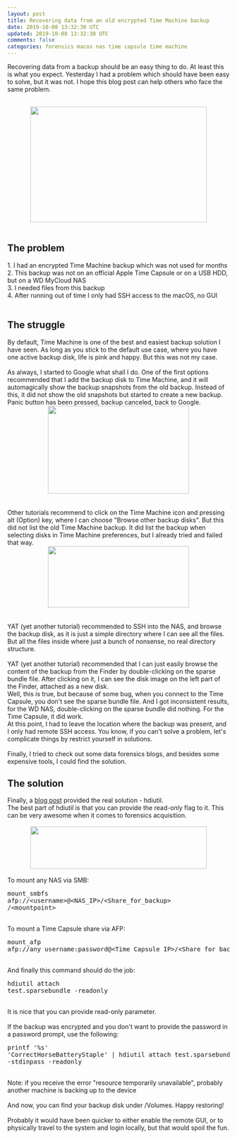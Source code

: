 ```yaml
---           
layout: post
title: Recovering data from an old encrypted Time Machine backup
date: 2019-10-08 13:32:30 UTC
updated: 2019-10-08 13:32:30 UTC
comments: false
categories: forensics macos nas time capsule time machine
---
```

Recovering data from a backup should be an easy thing to do. At least this is what you expect. Yesterday I had a problem which should have been easy to solve, but it was not. I hope this blog post can help others who face the same problem.<br/><br/><div class="separator" style="clear: both; text-align: center;"><a href="https://z6543.github.io/_img/macos-high-sierra-system-preferences-time-machine.jpg" imageanchor="1" src="https://z6543.github.io/_img/macos-high-sierra-system-preferences-time-machine.jpg" style="margin-left: 1em; margin-right: 1em;"><img border="0" data-original-height="881" data-original-width="1336" height="262" src="https://z6543.github.io/_img/macos-high-sierra-system-preferences-time-machine.jpg" width="400"/></a></div><br/><h2>The problem</h2>1. I had an encrypted Time Machine backup which was not used for months<br/>2. This backup was not on an official Apple Time Capsule or on a USB HDD, but on a WD MyCloud NAS<br/>3. I needed files from this backup<br/>4. After running out of time I only had SSH access to the macOS, no GUI<br/><br/><h2>The struggle</h2>By default, Time Machine is one of the best and easiest backup solution I have seen. As long as you stick to the default use case, where you have one active backup disk, life is pink and happy. But this was not my case.<br/><br/>As always, I started to Google what shall I do. One of the first options recommended that I add the backup disk to Time Machine, and it will automagically show the backup snapshots from the old backup. Instead of this, it did not show the old snapshots but started to create a new backup. Panic button has been pressed, backup canceled, back to Google.<br/><div class="separator" style="clear: both; text-align: center;"><a href="https://1.bp.blogspot.com/-9Die_5TbKPc/W1BFBZBDAcI/AAAAAAAACrE/jla8CDuxZh8S83G-piox8g9FqzH9IBPvwCLcBGAs/s1600/use-additional-backup-drive-time-machine.jpeg" imageanchor="1" style="margin-left: 1em; margin-right: 1em;"><img border="0" data-original-height="321" data-original-width="516" height="199" src="https://1.bp.blogspot.com/-9Die_5TbKPc/W1BFBZBDAcI/AAAAAAAACrE/jla8CDuxZh8S83G-piox8g9FqzH9IBPvwCLcBGAs/s320/use-additional-backup-drive-time-machine.jpeg" width="320"/></a></div><br/><br/>Other tutorials recommend to click on the Time Machine icon and pressing alt (Option) key, where I can choose "Browse other backup disks". But this did not list the old Time Machine backup. It did list the backup when selecting disks in Time Machine preferences, but I already tried and failed that way.<br/><div class="separator" style="clear: both; text-align: center;"><a href="https://3.bp.blogspot.com/-qIZjV8XjqtU/W1BE3bvCtwI/AAAAAAAACrA/tO8szi90eP8EntDpnv42WHzv7If__keogCLcBGAs/s1600/browse-additional-backup-disks.jpeg" imageanchor="1" style="margin-left: 1em; margin-right: 1em;"><img border="0" data-original-height="191" data-original-width="437" height="139" src="https://3.bp.blogspot.com/-qIZjV8XjqtU/W1BE3bvCtwI/AAAAAAAACrA/tO8szi90eP8EntDpnv42WHzv7If__keogCLcBGAs/s320/browse-additional-backup-disks.jpeg" width="320"/></a></div><br/><br/>YAT (yet another tutorial) recommended to SSH into the NAS, and browse the backup disk, as it is just a simple directory where I can see all the files. But all the files inside where just a bunch of nonsense, no real directory structure.<br/><br/>YAT (yet another tutorial) recommended that I can just easily browse the content of the backup from the Finder by double-clicking on the sparse bundle file. After clicking on it, I can see the disk image on the left part of the Finder, attached as a new disk.<br/>Well, this is true, but because of some bug, when you connect to the Time Capsule, you don't see the sparse bundle file. And I got inconsistent results, for the WD NAS, double-clicking on the sparse bundle did nothing. For the Time Capsule, it did work.<br/>At this point, I had to leave the location where the backup was present, and I only had remote SSH access. You know, if you can't solve a problem, let's complicate things by restrict yourself in solutions.<br/><span style="color: red;"><br/></span>Finally, I tried to check out some data forensics blogs, and besides some expensive tools, I could find the solution.<br/><h2>The solution</h2>Finally, a <a href="https://d4rkw1ll0w4n6.wordpress.com/2015/02/12/timemachine-4n6/" target="_blank">blog post</a> provided the real solution - hdiutil.<br/>The best part of hdiutil is that you can provide the read-only flag to it. This can be very awesome when it comes to forensics acquisition.<br/><br/><div class="separator" style="clear: both; text-align: center;"><a href="https://z6543.github.io/_img/Screen2BShot2B2018-07-192Bat2B09.54.50.png" imageanchor="1" src="https://z6543.github.io/_img/Screen2BShot2B2018-07-192Bat2B09.54.50.png" style="margin-left: 1em; margin-right: 1em;"><img border="0" data-original-height="389" data-original-width="1596" height="96" src="https://z6543.github.io/_img/Screen2BShot2B2018-07-192Bat2B09.54.50.png" width="400"/></a></div><br/>To mount any NAS via SMB:<br/><pre class="prettyprint lang-bsh">mount_smbfs afp://&lt;username&gt;@&lt;NAS_IP&gt;/&lt;Share_for_backup&gt; /&lt;mountpoint&gt;</pre><br/>To mount a Time Capsule share via AFP:<br/><pre class="prettyprint lang-bsh">mount_afp afp://any_username:password@&lt;Time_Capsule_IP&gt;/&lt;Share_for_backup&gt; /&lt;mountpoint&gt;</pre><br/>And finally this command should do the job:<br/><pre class="prettyprint lang-bsh">hdiutil attach test.sparsebundle -readonly</pre><br/>It is nice that you can provide read-only parameter.<br/><br/>If the backup was encrypted and you don't want to provide the password in a password prompt, use the following:<br/><pre class="prettyprint lang-bsh">printf '%s' 'CorrectHorseBatteryStaple' | hdiutil attach test.sparsebundle -stdinpass -readonly</pre><br/>Note: if you receive the error "resource temporarily unavailable", probably another machine is backing up to the device<br/><br/>And now, you can find your backup disk under /Volumes. Happy restoring!<br/><br/>Probably it would have been quicker to either enable the remote GUI, or to physically travel to the system and login locally, but that would spoil the fun.